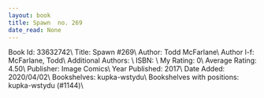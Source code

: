 ```yaml
---
layout: book
title: Spawn  no. 269
date_read: None
---
```


Book Id: 33632742\ 
Title: Spawn #269\ 
Author: Todd McFarlane\ 
Author l-f: McFarlane, Todd\ 
Additional Authors: \ 
ISBN: \ 
My Rating: 0\ 
Average Rating: 4.50\ 
Publisher: Image Comics\ 
Year Published: 2017\ 
Date Added: 2020/04/02\ 
Bookshelves: kupka-wstydu\ 
Bookshelves with positions: kupka-wstydu (#1144)\ 

